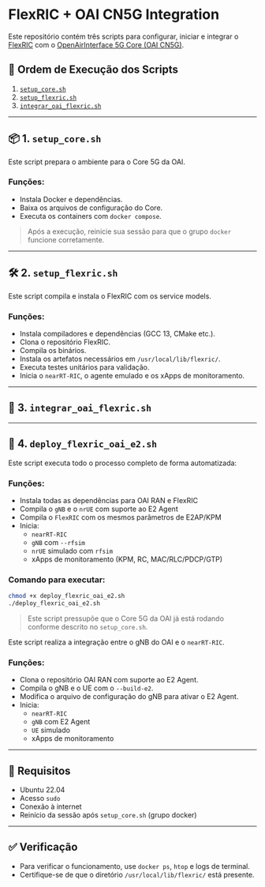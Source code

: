 
# FlexRIC + OAI CN5G Integration

Este repositório contém três scripts para configurar, iniciar e integrar o [FlexRIC](https://gitlab.eurecom.fr/mosaic5g/flexric) com o [OpenAirInterface 5G Core (OAI CN5G)](https://gitlab.eurecom.fr/oai/openairinterface5g).

## 📜 Ordem de Execução dos Scripts

1. [`setup_core.sh`](./setup_core.sh)
2. [`setup_flexric.sh`](./setup_flexric.sh)
3. [`integrar_oai_flexric.sh`](./integrar_oai_flexric.sh)

---

## 📦 1. `setup_core.sh`

Este script prepara o ambiente para o Core 5G da OAI.

### Funções:
- Instala Docker e dependências.
- Baixa os arquivos de configuração do Core.
- Executa os containers com `docker compose`.

> Após a execução, reinicie sua sessão para que o grupo `docker` funcione corretamente.

---

## 🛠️ 2. `setup_flexric.sh`

Este script compila e instala o FlexRIC com os service models.

### Funções:
- Instala compiladores e dependências (GCC 13, CMake etc.).
- Clona o repositório FlexRIC.
- Compila os binários.
- Instala os artefatos necessários em `/usr/local/lib/flexric/`.
- Executa testes unitários para validação.
- Inicia o `nearRT-RIC`, o agente emulado e os xApps de monitoramento.

---

## 🔗 3. `integrar_oai_flexric.sh`
---

## 🧰 4. `deploy_flexric_oai_e2.sh`

Este script executa todo o processo completo de forma automatizada:

### Funções:
- Instala todas as dependências para OAI RAN e FlexRIC
- Compila o `gNB` e o `nrUE` com suporte ao E2 Agent
- Compila o `FlexRIC` com os mesmos parâmetros de E2AP/KPM
- Inicia:
  - `nearRT-RIC`
  - `gNB` com `--rfsim`
  - `nrUE` simulado com `rfsim`
  - xApps de monitoramento (KPM, RC, MAC/RLC/PDCP/GTP)

### Comando para executar:
```bash
chmod +x deploy_flexric_oai_e2.sh
./deploy_flexric_oai_e2.sh
```

> Este script pressupõe que o Core 5G da OAI já está rodando conforme descrito no `setup_core.sh`.


Este script realiza a integração entre o gNB do OAI e o `nearRT-RIC`.

### Funções:
- Clona o repositório OAI RAN com suporte ao E2 Agent.
- Compila o gNB e o UE com o `--build-e2`.
- Modifica o arquivo de configuração do gNB para ativar o E2 Agent.
- Inicia:
  - `nearRT-RIC`
  - `gNB` com E2 Agent
  - `UE` simulado
  - xApps de monitoramento

---

## 📌 Requisitos

- Ubuntu 22.04
- Acesso `sudo`
- Conexão à internet
- Reinício da sessão após `setup_core.sh` (grupo docker)

---

## ✅ Verificação

- Para verificar o funcionamento, use `docker ps`, `htop` e logs de terminal.
- Certifique-se de que o diretório `/usr/local/lib/flexric/` está presente.
